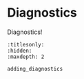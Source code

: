 # Diagnostics

Diagnostics!


```{toctree}
:titlesonly:
:hidden:
:maxdepth: 2

adding_diagnostics
```
